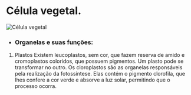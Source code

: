 # Célula vegetal.



![Célula vegetal](https://user-images.githubusercontent.com/96310308/202107441-50a4ac9a-b71a-429d-8da3-6d8a587fe01a.png)

- ### Organelas e suas funções:

1. Plastos 
Existem leucoplastos, sem cor, que fazem reserva de amido e cromoplastos coloridos, que possuem pigmentos. Um plasto pode se transformar no outro.
Os cloroplastos são as organelas responsáveis pela realização da fotossíntese. Elas contém o pigmento clorofila, que lhes confere a cor verde e absorve a luz solar, permitindo que o processo ocorra.

